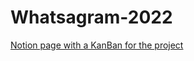 # Whatsagram-2022

[Notion page with a KanBan for the project](https://cat-maiasaura-4d1.notion.site/301951371c414328bd4d00826b94c081?v=f9d385ae40a24c8db9c397381c7e4582)
